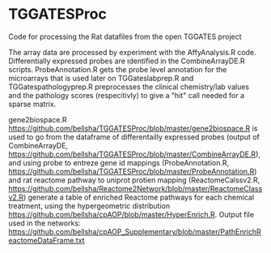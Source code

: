 # TGGATESProc
Code for processing the Rat datafiles from the open TGGATES project

The array data are processed by experiment with the AffyAnalysis.R code. 
Differentially expressed probes are identified in the CombineArrayDE.R scripts.
ProbeAnnotation.R gets the probe level annotation for the microarrays that is used later on
TGGateslabprep.R and TGGatespathologyprep.R preprocesses the clinical chemistry/lab values and the pathology scores (respecitivly) to give a "hit" call needed for a sparse matrix.

gene2biospace.R https://github.com/bellsha/TGGATESProc/blob/master/gene2biospace.R is used to go from the dataframe of differentailly expressed probes (output of CombineArrayDE, https://github.com/bellsha/TGGATESProc/blob/master/CombineArrayDE.R), and using probe to entreze gene id mappings (ProbeAnnotation.R, https://github.com/bellsha/TGGATESProc/blob/master/ProbeAnnotation.R) and rat reactome pathway to uniprot protien mapping (ReactomeCalssv2.R, https://github.com/bellsha/Reactome2Network/blob/master/ReactomeClassv2.R) generate a table of enriched Reactome pathways for each chemical treatment, using the hypergeometric distribution https://github.com/bellsha/cpAOP/blob/master/HyperEnrich.R. Output file used in the networks: https://github.com/bellsha/cpAOP_Supplementary/blob/master/PathEnrichReactomeDataFrame.txt
